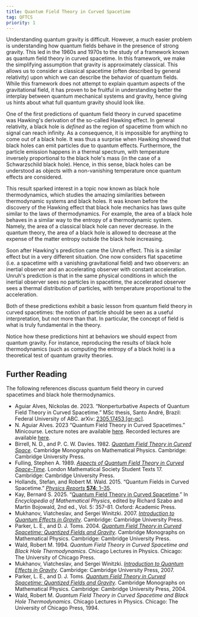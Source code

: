```yaml
---
title: Quantum Field Theory in Curved Spacetime
tag: QFTCS
priority: 1
---
```


Understanding quantum gravity is difficult. However, a much easier problem is understanding how quantum fields behave in the presence of strong gravity. This led in the 1960s and 1970s to the study of a framework known as quantum field theory in curved spacetime. In this framework, we make the simplifying assumption that gravity is approximately classical. This allows us to consider a classical spacetime (often described by general relativity) upon which we can describe the behavior of quantum fields. While this framework does not attempt to explain quantum aspects of the gravitational field, it has proven to be fruitful in understanding better the interplay between quantum mechanical systems and gravity, hence giving us hints about what full quantum gravity should look like. 

One of the first predictions of quantum field theory in curved spacetime was Hawking's derivation of the so-called Hawking effect. In general relativity, a black hole is _defined_ as the region of spacetime from which no signal can reach infinity. As a consequence, it is impossible for anything to come out of a black hole. It was thus a surprise when Hawking showed that black holes can emit particles due to quantum effects. Furthermore, the particle emission happens in a thermal spectrum, with temperature inversely proportional to the black hole's mass (in the case of a Schwarzschild black hole). Hence, in this sense, black holes can be understood as objects with a non-vanishing temperature once quantum effects are considered.

This result sparked interest in a topic now known as black hole thermodynamics, which studies the amazing similarities between thermodynamic systems and black holes. It was known before the discovery of the Hawking effect that black hole mechanics has laws quite similar to the laws of thermodynamics. For example, the area of a black hole behaves in a similar way to the entropy of a thermodynamic system. Namely, the area of a classical black hole can never decrease. In the quantum theory, the area of a black hole is allowed to decrease at the expense of the matter entropy outside the black hole increasing.

Soon after Hawking's prediction came the Unruh effect. This is a similar effect but in a very different situation. One now considers flat spacetime (i.e. a spacetime with a vanishing gravitational field) and two observers: an inertial observer and an accelerating observer with constant acceleration. Unruh's prediction is that in the same physical conditions in which the inertial observer sees no particles in spacetime, the accelerated observer sees a thermal distribution of particles, with temperature proportional to the acceleration. 

Both of these predictions exhibit a basic lesson from quantum field theory in curved spacetimes: the notion of particle should be seen as a useful interpretation, but not more than that. In particular, the concept of field is what is truly fundamental in the theory.

Notice how these predictions hint at behaviors we should expect from quantum gravity. For instance, reproducing the results of black hole thermodynamics (such as computing the entropy of a black hole) is a theoretical test of quantum gravity theories.

## Further Reading
The following references discuss quantum field theory in curved spacetimes and black hole thermodynamics.
* Aguiar Alves, Níckolas de. 2023. “Nonperturbative Aspects of Quantum Field Theory in Curved Spacetime.” MSc thesis, Santo André, Brazil: Federal University of ABC. arXiv: [2305.17453 [gr-qc]](https://arxiv.org/abs/2305.17453).
* N. Aguiar Alves. 2023 “Quantum Field Theory in Curved Spacetimes.” Minicourse. Lecture notes are available [here](https://bht50.github.io/minicourses/QFTCS__An_Introduction.pdf). Recorded lectures are available [here](https://youtube.com/playlist?list=PLdMypOmT56qa4Hi_byAT5wc03tD2jPyoQ&si=DjgStP-cZOAgWTFe).
* Birrell, N. D., and P. C. W. Davies. 1982. [_Quantum Field Theory in Curved Space_](https://doi.org/10.1017/CBO9780511622632). Cambridge Monographs on Mathematical Physics. Cambridge: Cambridge University Press.
* Fulling, Stephen A. 1989. [_Aspects of Quantum Field Theory in Curved Space-Time_](https://doi.org/10.1017/CBO9781139172073). London Mathematical Society Student Texts 17. Cambridge: Cambridge University Press.
* Hollands, Stefan, and Robert M. Wald. 2015. “Quantum Fields in Curved Spacetime.” [_Physics Reports_ **574**: 1–35](https://doi.org/10.1016/j.physrep.2015.02.001). 
* Kay, Bernard S. 2025. “[Quantum Field Theory in Curved Spacetime](https://doi.org/10.1016/B978-0-323-95703-8.00085-9).” In _Encyclopedia of Mathematical Physics_, edited by Richard Szabo and Martin Bojowald, 2nd ed., Vol. 5: 357–81. Oxford: Academic Press.
* Mukhanov, Viatcheslav, and Sergei Winitzki. 2007. [_Introduction to Quantum Effects in Gravity_](https://doi.org/10.1017/CBO9780511809149). Cambridge: Cambridge University Press.
* Parker, L. E., and D. J. Toms. 2004. [_Quantum Field Theory in Curved Spacetime: Quantized Fields and Gravity_](https://doi.org/10.1017/CBO9780511813924). Cambridge Monographs on Mathematical Physics. Cambridge: Cambridge University Press.
* Wald, Robert M. 1994. _Quantum Field Theory in Curved Spacetime and Black Hole Thermodynamics_. Chicago Lectures in Physics. Chicago: The University of Chicago Press.
* Mukhanov, Viatcheslav, and Sergei Winitzki. [_Introduction to Quantum Effects in Gravity_](https://doi.org/10.1017/CBO9780511809149). Cambridge: Cambridge University Press, 2007.
* Parker, L. E., and D. J. Toms. [_Quantum Field Theory in Curved Spacetime: Quantized Fields and Gravity_](https://doi.org/10.1017/CBO9780511813924). Cambridge Monographs on Mathematical Physics. Cambridge: Cambridge University Press, 2004.
* Wald, Robert M. _Quantum Field Theory in Curved Spacetime and Black Hole Thermodynamics_. Chicago Lectures in Physics. Chicago: The University of Chicago Press, 1994.
